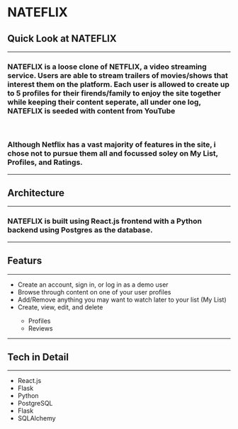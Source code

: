 <h1> NATEFLIX </h1>
<h2> Quick Look at NATEFLIX</h2>
<hr/>
<h3> NATEFLIX is a loose clone of NETFLIX, a video streaming service. Users are able to stream trailers of movies/shows that interest them on the platform. Each user is allowed to create up to 5 profiles for their firends/family to enjoy the site together while keeping their content seperate, all under one log, NATEFLIX is seeded with content from YouTube </h3>
<br/>
<h3> Although Netflix has a vast majority of features in the site, i chose not to pursue them all and focussed soley on My List, Profiles, and Ratings. </h3>
<hr/>
<h2> Architecture</h2>
<hr/>

<h3> NATEFLIX is built using React.js frontend with a Python backend using Postgres as the database.</h3>
<hr/>
<h2> Featurs </h2>
<hr/>

<ul>
<li> Create an account, sign in, or log in as a demo user </li>
<li> Browse through content on one of your user profiles </li>
<li> Add/Remove anything you may want to watch later to your list (My List) </li>
<li> Create, view, edit, and delete </li>
        <ul>
        <li> Profiles </li>
        <li>Reviews </li>
        </ul>

</ul>

<hr/>
<h2> Tech in Detail</h2>
<hr/>

<ul>
 <li>React.js</li>
 <li>Flask</li>
 <li>Python</li>
 <li>PostgreSQL</li>
 <li>Flask</li>
 <li> SQLAlchemy </li>
